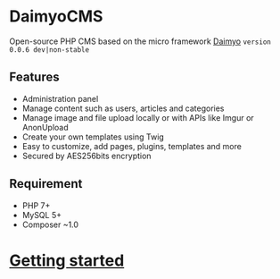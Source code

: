 # DaimyoCMS
Open-source PHP CMS based on the micro framework [Daimyo](https://github.com/SundownDEV/Daimyo) ```version 0.0.6 dev|non-stable```

## Features
* Administration panel
* Manage content such as users, articles and categories
* Manage image and file upload locally or with APIs like Imgur or AnonUpload
* Create your own templates using Twig
* Easy to customize, add pages, plugins, templates and more
* Secured by AES256bits encryption

## Requirement
* PHP 7+
* MySQL 5+
* Composer ~1.0

# [Getting started](https://github.com/SundownDEV/Daimyo)